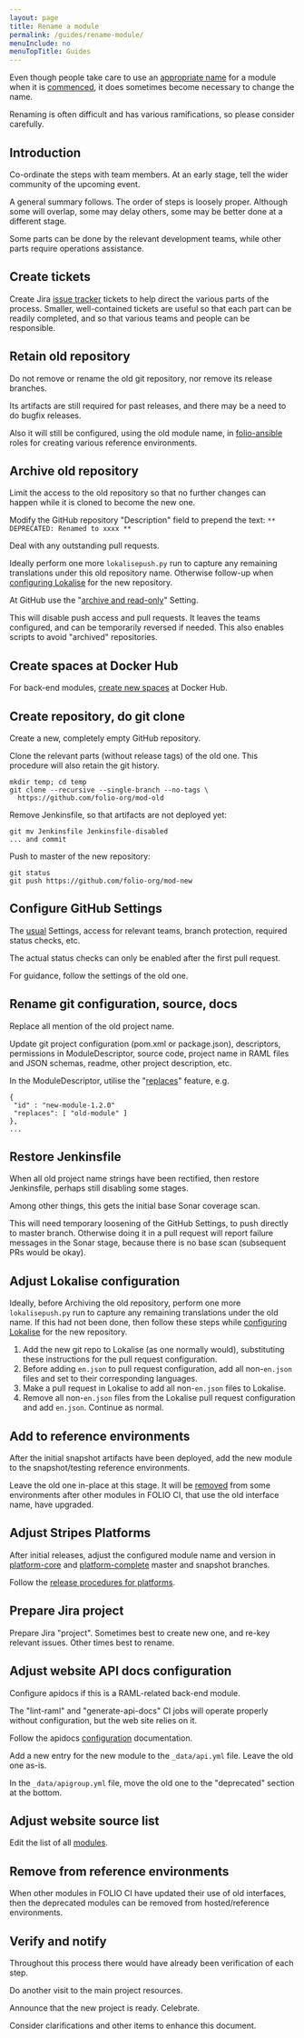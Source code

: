 ```yaml
---
layout: page
title: Rename a module
permalink: /guides/rename-module/
menuInclude: no
menuTopTitle: Guides
---
```


Even though people take care to use an [appropriate name](/guidelines/naming-conventions/#module-names) for a module when it is [commenced](/guidelines/create-new-repo/), it does sometimes become necessary to change the name.

Renaming is often difficult and has various ramifications, so please consider carefully.

## Introduction

Co-ordinate the steps with team members. At an early stage, tell the wider community of the upcoming event.

A general summary follows. The order of steps is loosely proper. Although some will overlap, some may delay others, some may be better done at a different stage.

Some parts can be done by the relevant development teams, while other parts require operations assistance.

## Create tickets

Create Jira [issue tracker](/guidelines/issue-tracker/) tickets to help direct the various parts of the process.
Smaller, well-contained tickets are useful so that each part can be readily completed, and so that various teams and people can be responsible.

## Retain old repository

Do not remove or rename the old git repository, nor remove its release branches.

Its artifacts are still required for past releases, and there may be a need to do bugfix releases.

Also it will still be configured, using the old module name, in [folio-ansible](https://github.com/folio-org/folio-ansible) roles for creating various reference environments.

## Archive old repository

Limit the access to the old repository so that no further changes can happen while it is cloned to become the new one.

Modify the GitHub repository "Description" field to prepend the text: `** DEPRECATED: Renamed to xxxx ** `

Deal with any outstanding pull requests.

Ideally perform one more `lokalisepush.py` run to capture any remaining translations under this old repository name.
Otherwise follow-up when [configuring Lokalise](#adjust-lokalise-configuration) for the new repository.

At GitHub use the "[archive and read-only](https://help.github.com/en/articles/about-archiving-repositories)" Setting.

This will disable push access and pull requests.
It leaves the teams configured, and can be temporarily reversed if needed.
This also enables scripts to avoid "archived" repositories.

## Create spaces at Docker Hub

For back-end modules, [create new spaces](/download/artifacts/#docker-images) at Docker Hub.

## Create repository, do git clone

Create a new, completely empty GitHub repository.

Clone the relevant parts (without release tags) of the old one.
This procedure will also retain the git history.

```
mkdir temp; cd temp
git clone --recursive --single-branch --no-tags \
  https://github.com/folio-org/mod-old
```

Remove Jenkinsfile, so that artifacts are not deployed yet:

```
git mv Jenkinsfile Jenkinsfile-disabled
... and commit
```

Push to master of the new repository:

```
git status
git push https://github.com/folio-org/mod-new
```

## Configure GitHub Settings

The [usual](/guidelines/create-new-repo/) Settings, access for relevant teams, branch protection, required status checks, etc.

The actual status checks can only be enabled after the first pull request.

For guidance, follow the settings of the old one.

## Rename git configuration, source, docs

Replace all mention of the old project name.

Update git project configuration (pom.xml or package.json), descriptors, permissions in ModuleDescriptor, source code, project name in RAML files and JSON schemas, readme, other project description, etc.

In the ModuleDescriptor, utilise the "[replaces](https://github.com/folio-org/okapi/blob/master/okapi-core/src/main/raml/ModuleDescriptor.json)" feature, e.g.

```
{
 "id" : "new-module-1.2.0"
 "replaces": [ "old-module" ]
},
...
```

## Restore Jenkinsfile

When all old project name strings have been rectified, then restore Jenkinsfile, perhaps still disabling some stages.

Among other things, this gets the initial base Sonar coverage scan.

This will need temporary loosening of the GitHub Settings, to push directly to master branch.
Otherwise doing it in a pull request will report failure messages in the Sonar stage, because there is no base scan (subsequent PRs would be okay).

## Adjust Lokalise configuration

Ideally, before Archiving the old repository, perform one more `lokalisepush.py` run to capture any remaining translations under the old name.
If this had not been done, then follow these steps while [configuring Lokalise](/guidelines/create-new-repo/#configure-lokalise) for the new repository.

1. Add the new git repo to Lokalise (as one normally would), substituting these instructions for the pull request configuration.
1. Before adding `en.json` to pull request configuration, add all non-`en.json` files and set to their corresponding languages.
1. Make a pull request in Lokalise to add all non-`en.json` files to Lokalise.
1. Remove all non-`en.json` files from the Lokalise pull request configuration and add `en.json`.  Continue as normal.

## Add to reference environments

After the initial snapshot artifacts have been deployed, add the new module to the snapshot/testing reference environments.

Leave the old one in-place at this stage. It will be [removed](#remove-from-reference-environments) from some environments after other modules in FOLIO CI, that use the old interface name, have upgraded.

## Adjust Stripes Platforms

After initial releases, adjust the configured module name and version in
[platform-core](https://github.com/folio-org/platform-core)
and
[platform-complete](https://github.com/folio-org/platform-complete)
master and snapshot branches.

Follow the [release procedures for platforms](/guidelines/release-procedures/#add-to-platforms).

## Prepare Jira project

Prepare Jira "project". Sometimes best to create new one, and re-key relevant issues. Other times best to rename.

## Adjust website API docs configuration

Configure apidocs if this is a RAML-related back-end module.

The "lint-raml" and "generate-api-docs" CI jobs will operate properly without configuration, but the web site relies on it.

Follow the apidocs [configuration](https://dev.folio.org/reference/api/#configure-api-docs) documentation.

Add a new entry for the new module to the `_data/api.yml` file. Leave the old one as-is.

In the `_data/apigroup.yml` file, move the old one to the "deprecated" section at the bottom.

## Adjust website source list

Edit the list of all [modules](/source-code/).

## Remove from reference environments

When other modules in FOLIO CI have updated their use of old interfaces, then the deprecated modules can be removed from hosted/reference environments.

## Verify and notify

Throughout this process there would have already been verification of each step.

Do another visit to the main project resources.

Announce that the new project is ready. Celebrate.

Consider clarifications and other items to enhance this document.
